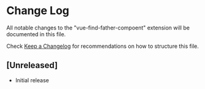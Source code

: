 # Change Log

All notable changes to the "vue-find-father-compoent" extension will be documented in this file.

Check [Keep a Changelog](http://keepachangelog.com/) for recommendations on how to structure this file.

## [Unreleased]

- Initial release